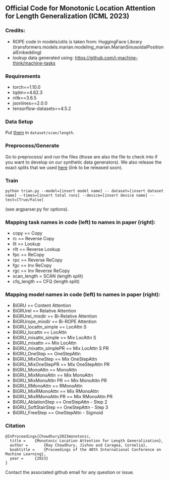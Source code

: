 ## Official Code for Monotonic Location Attention for Length Generalization (ICML 2023)

### Credits:
* ROPE code in models/utils is taken from: HuggingFace Library (transformers.models.marian.modeling_marian.MarianSinusoidalPositionalEmbedding)
* lookup data generated using: https://github.com/i-machine-think/machine-tasks

### Requirements
* torch==1.10.0
* tqdm==4.62.3
* nltk==3.6.5  
* jsonlines==2.0.0
* tensorflow-datasets==4.5.2

### Data Setup
Put [them](https://github.com/i-machine-think/machine-tasks/tree/master/SCAN/length_split) in ```dataset/scan/length```.

### Preprocess/Generate
Go to preprocess/ and run the files (those are also the file to check into if you want to develop on our synthetic data generators).
We also release the exact splits that we used [here]() (link to be released soon). 

### Train
```python trian.py --model=[insert model name] -- dataset=[insert dataset name] --times=[insert total runs] --device=[insert device name] --test=[True/False]```

(see argparser.py for options). 

### Mapping task names in code (left) to names in paper (right):
* copy == Copy
* rc == Reverse Copy
* llt == Lookup
* rllt == Reverse Lookup
* fpc == ReCopy
* rpc == Reverse ReCopy
* fgc == Inv ReCopy
* rgc == Inv Reverse ReCopy
* scan_length = SCAN (length split)
* cfq_length == CFQ (length split)
 
### Mapping model names in code (left) to names in paper (right):
* BiGRU == Content Attention
* BiGRUrel == Relative Attention
* BiGRUrel_mixdir == Bi-Relative Attention
* BiGRUrope_mixdir == Bi-ROPE Attention
* BiGRU_locattn_simple == LocAttn S
* BiGRU_locattn == LocAttn
* BiGRU_mixattn_simple == Mix LocAttn S
* BiGRU_mixattn == Mix LocAttn
* BiGRU_mixattn_simplePR == Mix LocAttn S PR
* BiGRU_OneStep == OneStepAttn
* BiGRU_MixOneStep == Mix OneStepAttn
* BiGRU_MixOneStepPR == Mix OneStepAttn PR
* BiGRU_MonoAttn == MonoAttn
* BiGRU_MixMonoAttn == Mix MonoAttn
* BiGRU_MixMonoAttn PR == Mix MonoAttn PR
* BiGRU_RMonoAttn == RMonoAttn
* BiGRU_MixRMonoAttn == Mix RMonoAttn
* BiGRU_MixRMonoAttn PR == Mix RMonoAttn PR
* BiGRU_AblationStep == OneStepAttn - Step 2
* BiGRU_SoftStairStep == OneStepAttn - Step 3
* BiGRU_FreeStep == OneStepAttn - Sigmoid

### Citation

```
@InProceedings{Chowdhury2023monotonic,
  title = 	 {Monotonic Location Attention for Length Generalization},
  author =       {Ray Chowdhury, Jishnu and Caragea, Cornelia},
  booktitle = 	 {Proceedings of the 40th International Conference on Machine Learning},
  year = 	 {2023}
}
```
Contact the associated github email for any question or issue. 



